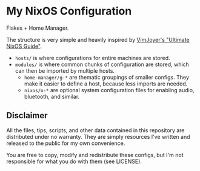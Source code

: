 # My NixOS Configuration

Flakes + Home Manager.

The structure is very simple and heavily inspired by
[VimJoyer's "Ultimate NixOS Guide"](https://youtu.be/a67Sv4Mbxmc?feature=shared).

- `hosts/` is where configurations for entire machines are stored.
- `modules/` is where common chunks of configuration are stored, which can then
    be imported by multiple hosts.
    - `home-manager/g-*` are thematic groupings of smaller configs. They make it
        easier to define a host, because less imports are needed.
    - `nixos/o-*` are optional system configuration files for enabling audio,
        bluetooth, and similar.

## Disclaimer

All the files, tips, scripts, and other data contained in this repository are
distributed under no warranty. They are simply resources I've written and
released to the public for my own convenience.

You are free to copy, modify and redistribute these configs, but I'm not
responsible for what you do with them (see LICENSE).

